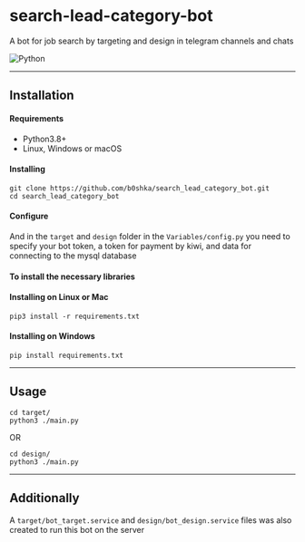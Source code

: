 # search-lead-category-bot

A bot for job search by targeting and design in telegram channels and chats

![Python][python-version]

---
## Installation

#### Requirements
* Python3.8+
* Linux, Windows or macOS

#### Installing
```
git clone https://github.com/b0shka/search_lead_category_bot.git
cd search_lead_category_bot
```

#### Configure
And in the `target` and `design` folder in the `Variables/config.py` you need to specify your bot token, a token for payment by kiwi, and data for connecting to the mysql database

#### To install the necessary libraries
#### Installing on Linux or Mac
```
pip3 install -r requirements.txt
```

#### Installing on Windows
```
pip install requirements.txt
```

---
## Usage
```
cd target/
python3 ./main.py
```
OR
```
cd design/
python3 ./main.py
```

---
## Additionally
A `target/bot_target.service` and `design/bot_design.service` files was also created to run this bot on the server


[python-version]: https://img.shields.io/static/v1?label=Python&message=v3.8&color=blue
